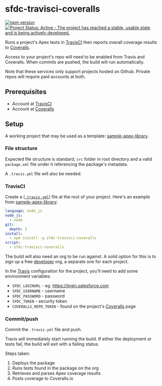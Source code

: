 # sfdc-travisci-coveralls

[![npm version](https://img.shields.io/npm/v/sfdc-travisci-coveralls.svg)](https://www.npmjs.com/package/sfdc-travisci-coveralls)
[![Project Status: Active - The project has reached a stable, usable state and is being actively developed.](http://www.repostatus.org/badges/latest/active.svg)](http://www.repostatus.org/#active)

Runs a project's Apex tests in [TravisCI](https://travis-ci.org) then reports overall coverage
results to [Coveralls](https://coveralls.io).

Access to your project's repo will need to be enabled from Travis and Coveralls. When commits are
pushed, the build will run automatically.

Note that these services only support projects hosted on Github. Private repos will
require paid accounts at both.


## Prerequisites

* Account at [TravisCI](https://travis-ci.org)
* Account at [Coveralls](https://coveralls.io)


## Setup

A working project that may be used as a template:
[sample-apex-library](https://github.com/redteal/sample-apex-library).


### File structure

Expected file structure is standard; `src` folder in root directory and a valid `package.xml`
file under it referencing the package's metadata.

A `.travis.yml` file will also be needed.


### TravisCI

Create a ([`.travis.yml`](https://docs.travis-ci.com/user/languages/javascript-with-nodejs)) file at the root of
your project. Here's an example from [sample-apex-library](https://github.com/redteal/sample-apex-library):

```yaml
language: node_js
node_js:
  - node
git:
  depth: 1
install:
  - npm install -g sfdc-travisci-coveralls
script:
  - sfdc-travisci-coveralls
```

The build will also need an org to be run against. A solid option for this is to sign up a free
[developer](https://developer.salesforce.com/signup) org, a separate one for each project.

In the [Travis](https://travis-ci.org) configuration for the project, you'll
need to add some environment variables:

* `SFDC_LOGINURL` - eg. https://login.salesforce.com
* `SFDC_USERNAME` - username
* `SFDC_PASSWORD` - password
* `SFDC_TOKEN` - security token
* `COVERALLS_REPO_TOKEN` - found on the project's [Coveralls](https://coveralls.io) page


### Commit/push

Commit the `.travis.yml` file and push.

Travis will immediately start running the build. If either the deployment or tests fail, the
build will exit with a failing status.

Steps taken:
  1. Deploys the package
  2. Runs tests found in the package on the org
  3. Retrieves and parses Apex coverage results
  4. Posts coverage to Coveralls.io
